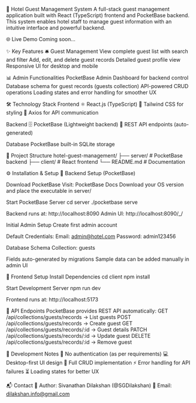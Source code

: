 🏨 Hotel Guest Management System
A full-stack guest management application built with React (TypeScript) frontend and PocketBase backend. This system enables hotel staff to manage guest information with an intuitive interface and powerful backend.

🌐 Live Demo
Coming soon...

✨ Key Features
🛎️ Guest Management
View complete guest list with search and filter
Add, edit, and delete guest records
Detailed guest profile view
Responsive UI for desktop and mobile

📊 Admin Functionalities
PocketBase Admin Dashboard for backend control
Database schema for guest records (guests collection)
API-powered CRUD operations
Loading states and error handling for smoother UX

🛠️ Technology Stack
Frontend
⚛️ React.js (TypeScript)
🎨 Tailwind CSS for styling
🔗 Axios for API communication

Backend
🗄️ PocketBase (Lightweight backend)
🔑 REST API endpoints (auto-generated)

Database
PocketBase built-in SQLite storage

📂 Project Structure
hotel-guest-management/
├── server/           # PocketBase backend
├── client/           # React frontend
└── README.md         # Documentation

⚙️ Installation & Setup
🔹 Backend Setup (PocketBase)

Download PocketBase
Visit: PocketBase Docs
Download your OS version and place the executable in server/

Start PocketBase Server
cd server
./pocketbase serve

Backend runs at: http://localhost:8090
Admin UI: http://localhost:8090/_/

Initial Admin Setup
Create first admin account

Default Credentials:
Email: admin@hotel.com
Password: admin123456

Database Schema
Collection: guests

Fields auto-generated by migrations
Sample data can be added manually in admin UI

🔹 Frontend Setup
Install Dependencies
cd client
npm install

Start Development Server
npm run dev

Frontend runs at: http://localhost:5173

🔌 API Endpoints
PocketBase provides REST API automatically:
GET /api/collections/guests/records → List guests
POST /api/collections/guests/records → Create guest
GET /api/collections/guests/records/:id → Guest details
PATCH /api/collections/guests/records/:id → Update guest
DELETE /api/collections/guests/records/:id → Remove guest

🧪 Development Notes
🚫 No authentication (as per requirements)
💻 Desktop-first UI design
📝 Full CRUD implementation
⚡ Error handling for API failures
⏳ Loading states for better UX

📬 Contact
👤 Author: Sivanathan Dilakshan (@SGDilakshan)
📧 Email: dilakshan.info@gmail.com
